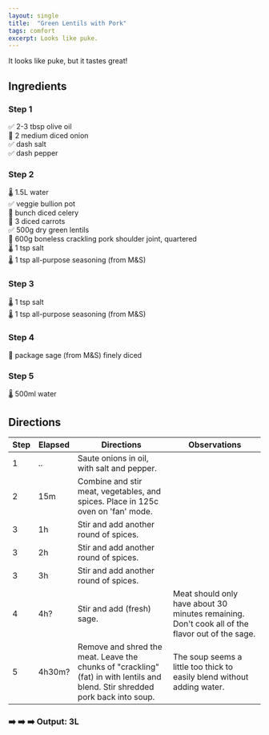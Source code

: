 ```yaml
---
layout: single
title:  "Green Lentils with Pork"
tags: comfort
excerpt: Looks like puke.
---
```

It looks like puke, but it tastes great!

## Ingredients
### Step 1
✅ 2-3 tbsp olive oil  
🔪 2 medium diced onion  
✅ dash salt  
✅ dash pepper  

### Step 2
🌡️ 1.5L water  
✅ veggie bullion pot  
🔪 bunch diced celery  
🔪 3 diced carrots  
✅ 500g dry green lentils  
🔪 600g boneless crackling pork shoulder joint, quartered  
🌡️ 1 tsp salt  
🌡️ 1 tsp all-purpose seasoning (from M&S)  

### Step 3
🌡️ 1 tsp salt  
🌡️ 1 tsp all-purpose seasoning (from M&S)  

### Step 4
🔪 package sage (from M&S) finely diced   

### Step 5
🌡️ 500ml water  

## Directions

Step|Elapsed|Directions|Observations
-|-|-|-
1|..|Saute onions in oil, with salt and pepper. 
2|15m|Combine and stir meat, vegetables, and spices. Place in 125c oven on 'fan' mode.
3|1h|Stir and add another round of spices.
3|2h|Stir and add another round of spices.
3|3h|Stir and add another round of spices.
4|4h?|Stir and add (fresh) sage.|Meat should only have about 30 minutes remaining. Don't cook all of the flavor out of the sage.
5|4h30m?|Remove and shred the meat. Leave the chunks of "crackling" (fat) in with lentils and blend. Stir shredded pork back into soup.|The soup seems a little too thick to easily blend without adding water.

### ➡️ ➡️ ➡️ Output: 3L
